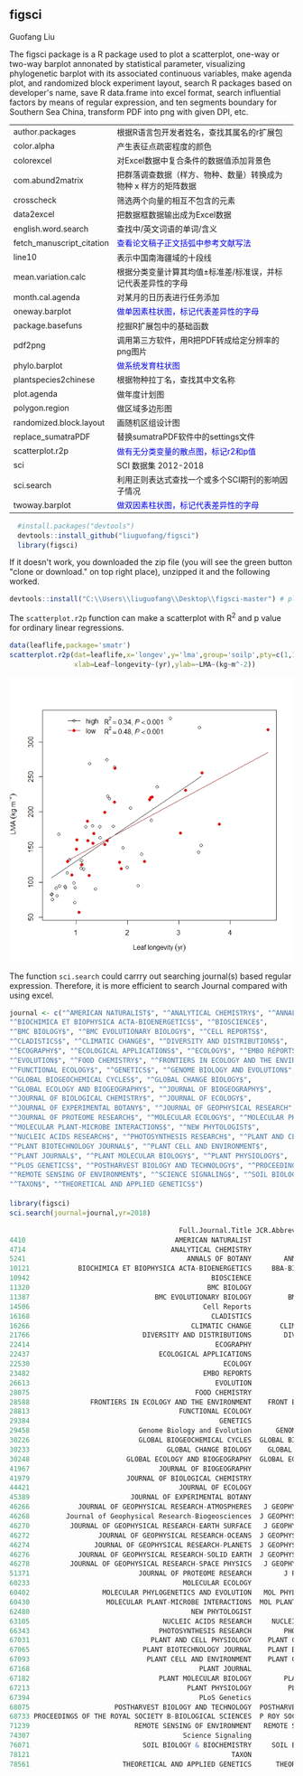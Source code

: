 ## figsci
Guofang Liu

The figsci package is a R package used to plot a scatterplot, one-way or two-way barplot annonated by statistical parameter, visualizing phylogenetic barplot with its associated continuous variables, make agenda plot, and randomized block experiment layout, search R packages based on developer's name, save R data.frame into excel format, search influential factors by means of regular expression, and ten segments boundary for Southern Sea China, transform PDF into png with given DPI, etc. 


<table cellpadding=2>
	<TR><TD width=50>author.packages</TD><td width=700>根据R语言包开发者姓名，查找其属名的r扩展包</TD>
	<TR><TD width=50>color.alpha</TD><td width=700>产生表征点疏密程度的颜色</TD>
	<TR><TD width=50>colorexcel</TD><td width=700>对Excel数据中复合条件的数据值添加背景色</TD>
	<TR><TD width=50>com.abund2matrix</TD><td width=700>把群落调查数据（样方、物种、数量）转换成为物种 x 样方的矩阵数据</TD>
	<TR><TD width=50>crosscheck</TD><td width=700>筛选两个向量的相互不包含的元素</TD>
	<TR><TD width=50>data2excel</TD><td width=700>把数据框数据输出成为Excel数据</TD>
	<TR><TD width=50>english.word.search</TD><td width=700>查找中/英文词语的单词/含义</TD>
	<TR><TD width=50>fetch_manuscript_citation</TD><td width=700><font color=#0000E3>查看论文稿子正文括弧中参考文献写法</font></TD>
	<TR><TD width=50>line10</TD><td width=700>表示中国南海疆域的十段线</TD>
	<TR><TD width=50>mean.variation.calc</TD><td width=700>根据分类变量计算其均值±标准差/标准误，并标记代表差异性的字母</TD>
	<TR><TD width=50>month.cal.agenda</TD><td width=700>对某月的日历表进行任务添加</TD>
	<TR><TD width=50>oneway.barplot</TD><td width=700><font color=#0000E3>做单因素柱状图，标记代表差异性的字母</font></TD>
	<TR><TD width=50>package.basefuns</TD><td width=700>挖掘R扩展包中的基础函数</TD>
	<TR><TD width=50>pdf2png</TD><td width=700>调用第三方软件，用R把PDF转成给定分辨率的png图片</TD>
	<TR><TD width=50>phylo.barplot</TD><td width=700><font color=#0000E3>做系统发育柱状图</font></TD>
	<TR><TD width=50>plantspecies2chinese</TD><td width=700>根据物种拉丁名，查找其中文名称</TD>
	<TR><TD width=50>plot.agenda</TD><td width=700>做年度计划图</TD>
	<TR><TD width=50>polygon.region</TD><td width=700>做区域多边形图</TD>
	<TR><TD width=50>randomized.block.layout</TD><td width=700>画随机区组设计图</TD>
	<TR><TD width=50>replace_sumatraPDF</TD><td width=700>替换sumatraPDF软件中的settings文件</TD>
	<TR><TD width=50>scatterplot.r2p</TD><td width=700><font color=#0000E3>做有无分类变量的散点图，标记r2和p值</font></TD>
	<TR><TD width=50>sci</TD><td width=700>SCI 数据集 2012-2018</TD>
	<TR><TD width=50>sci.search</TD><td width=700>利用正则表达式查找一个或多个SCI期刊的影响因子情况</TD>
	<TR><TD width=50>twoway.barplot</TD><td width=700 ><font color=#0000E3>做双因素柱状图，标记代表差异性的字母</font></TD>
</TABLE><!-- End contacts table -->

 


```r
  #install.packages("devtools")
  devtools::install_github("liuguofang/figsci")
  library(figsci)
```

If it doesn't work, you downloaded the zip file (you will see the green button "clone or download." on top right place), unzipped it and the following worked.

```r
devtools::install("C:\\Users\\liuguofang\\Desktop\\figsci-master") # please replace your own file path. 
```

The `scatterplot.r2p` function can make a scatterplot with R<sup>2</sup> and p value for ordinary linear regressions.
```r
data(leaflife,package='smatr')
scatterplot.r2p(dat=leaflife,x='longev',y='lma',group='soilp',pty=c(1,19),
                xlab=Leaf~longevity~(yr),ylab=~LMA~(kg~m^-2))
```

![](readme_files/scatterplot.jpg) 



The function `sci.search` could carrry out searching journal(s) based regular expression. Therefore, it is more efficient to search Journal compared with using excel.

```r
journal <- c("^AMERICAN NATURALIST$", "^ANALYTICAL CHEMISTRY$", "^ANNALS OF BOTANY$", 
"^BIOCHIMICA ET BIOPHYSICA ACTA-BIOENERGETICS$", "^BIOSCIENCE$", 
"^BMC BIOLOGY$", "^BMC EVOLUTIONARY BIOLOGY$", "^CELL REPORTS$", 
"^CLADISTICS$", "^CLIMATIC CHANGE$", "^DIVERSITY AND DISTRIBUTIONS$", 
"^ECOGRAPHY$", "^ECOLOGICAL APPLICATIONS$", "^ECOLOGY$", "^EMBO REPORTS$", 
"^EVOLUTION$", "^FOOD CHEMISTRY$", "^FRONTIERS IN ECOLOGY AND THE ENVIRONMENT$", 
"^FUNCTIONAL ECOLOGY$", "^GENETICS$", "^GENOME BIOLOGY AND EVOLUTION$", 
"^GLOBAL BIOGEOCHEMICAL CYCLES$", "^GLOBAL CHANGE BIOLOGY$", 
"^GLOBAL ECOLOGY AND BIOGEOGRAPHY$", "^JOURNAL OF BIOGEOGRAPHY$", 
"^JOURNAL OF BIOLOGICAL CHEMISTRY$", "^JOURNAL OF ECOLOGY$", 
"^JOURNAL OF EXPERIMENTAL BOTANY$", "^JOURNAL OF GEOPHYSICAL RESEARCH", 
"^JOURNAL OF PROTEOME RESEARCH$", "^MOLECULAR ECOLOGY$", "^MOLECULAR PHYLOGENETICS AND EVOLUTION$", 
"^MOLECULAR PLANT-MICROBE INTERACTIONS$", "^NEW PHYTOLOGIST$", 
"^NUCLEIC ACIDS RESEARCH$", "^PHOTOSYNTHESIS RESEARCH$", "^PLANT AND CELL PHYSIOLOGY$", 
"^PLANT BIOTECHNOLOGY JOURNAL$", "^PLANT CELL AND ENVIRONMENT$", 
"^PLANT JOURNAL$", "^PLANT MOLECULAR BIOLOGY$", "^PLANT PHYSIOLOGY$", 
"^PLOS GENETICS$", "^POSTHARVEST BIOLOGY AND TECHNOLOGY$", "^PROCEEDINGS OF THE ROYAL SOCIETY B-BIOLOGICAL SCIENCES$", 
"^REMOTE SENSING OF ENVIRONMENT$", "^SCIENCE SIGNALING$", "^SOIL BIOLOGY & BIOCHEMISTRY$", 
"^TAXON$", "^THEORETICAL AND APPLIED GENETICS$")

library(figsci)
sci.search(journal=journal,yr=2018)

```

```r
                                          Full.Journal.Title JCR.Abbreviated.Title      ISSN Total.Cites    IF2    IF5 year
4410                                     AMERICAN NATURALIST                AM NAT 0003-0147      29,269  4.265  4.330 2018
4714                                    ANALYTICAL CHEMISTRY             ANAL CHEM 0003-2700     123,665  6.042  6.035 2018
5241                                        ANNALS OF BOTANY        ANN BOT-LONDON 0305-7364      19,918  3.646  4.246 2018
10121            BIOCHIMICA ET BIOPHYSICA ACTA-BIOENERGETICS     BBA-BIOENERGETICS 0005-2728      11,931  4.280  4.785 2018
10942                                             BIOSCIENCE            BIOSCIENCE 0006-3568      17,072  5.876  6.708 2018
11320                                            BMC BIOLOGY              BMC BIOL 1741-7007       5,144  5.770  7.436 2018
11387                               BMC EVOLUTIONARY BIOLOGY         BMC EVOL BIOL 1471-2148      12,388  3.027  3.628 2018
14506                                           Cell Reports              CELL REP 2211-1247      29,789  8.032  8.700 2018
16168                                             CLADISTICS            CLADISTICS 0748-3007       3,775  5.877  5.594 2018
16266                                        CLIMATIC CHANGE       CLIMATIC CHANGE 0165-0009      18,223  3.537  4.436 2018
21766                            DIVERSITY AND DISTRIBUTIONS        DIVERS DISTRIB 1366-9516       7,404  4.614  4.777 2018
22414                                              ECOGRAPHY             ECOGRAPHY 0906-7590      10,103  4.520  5.617 2018
22437                                ECOLOGICAL APPLICATIONS             ECOL APPL 1051-0761      20,577  4.393  4.892 2018
22530                                                ECOLOGY               ECOLOGY 0012-9658      60,825  4.617  5.677 2018
23482                                           EMBO REPORTS              EMBO REP 1469-221X      13,293  8.749  9.127 2018
26613                                              EVOLUTION             EVOLUTION 0014-3820      32,227  3.818  4.268 2018
28075                                         FOOD CHEMISTRY             FOOD CHEM 0308-8146      90,665  4.946  4.879 2018
28588               FRONTIERS IN ECOLOGY AND THE ENVIRONMENT    FRONT ECOL ENVIRON 1540-9295       9,137  8.302 10.898 2018
28813                                     FUNCTIONAL ECOLOGY            FUNCT ECOL 0269-8463      14,638  5.491  5.657 2018
29384                                               GENETICS              GENETICS 0016-6731      42,809  4.075  5.076 2018
29458                           Genome Biology and Evolution      GENOME BIOL EVOL 1759-6653       5,746  3.940  4.171 2018
30226                           GLOBAL BIOGEOCHEMICAL CYCLES  GLOBAL BIOGEOCHEM CY 0886-6236      13,353  4.457  5.203 2018
30233                                  GLOBAL CHANGE BIOLOGY    GLOBAL CHANGE BIOL 1354-1013      36,182  8.997  9.791 2018
30248                        GLOBAL ECOLOGY AND BIOGEOGRAPHY  GLOBAL ECOL BIOGEOGR 1466-822X      10,294  5.958  7.315 2018
41967                                JOURNAL OF BIOGEOGRAPHY            J BIOGEOGR 0305-0270      15,146  4.154  4.885 2018
41979                        JOURNAL OF BIOLOGICAL CHEMISTRY           J BIOL CHEM 0021-9258     366,247  4.010  4.253 2018
44421                                     JOURNAL OF ECOLOGY                J ECOL 0022-0477      18,409  5.172  6.525 2018
45389                         JOURNAL OF EXPERIMENTAL BOTANY             J EXP BOT 0022-0957      40,585  5.354  6.044 2018
46266            JOURNAL OF GEOPHYSICAL RESEARCH-ATMOSPHERES   J GEOPHYS RES-ATMOS 2169-897X      63,717  3.380  4.136 2018
46268         Journal of Geophysical Research-Biogeosciences  J GEOPHYS RES-BIOGEO 2169-8953       7,085  3.484  4.217 2018
46270          JOURNAL OF GEOPHYSICAL RESEARCH-EARTH SURFACE   J GEOPHYS RES-EARTH 2169-9003       6,791  3.337  4.118 2018
46272                 JOURNAL OF GEOPHYSICAL RESEARCH-OCEANS  J GEOPHYS RES-OCEANS 2169-9275      30,649  2.711  3.207 2018
46274                JOURNAL OF GEOPHYSICAL RESEARCH-PLANETS  J GEOPHYS RES-PLANET 2169-9097       9,281  3.544  3.706 2018
46276            JOURNAL OF GEOPHYSICAL RESEARCH-SOLID EARTH  J GEOPHYS RES-SOL EA 2169-9313      43,855  3.482  4.101 2018
46278          JOURNAL OF GEOPHYSICAL RESEARCH-SPACE PHYSICS   J GEOPHYS RES-SPACE 2169-9380      36,438  2.752  2.720 2018
51371                           JOURNAL OF PROTEOME RESEARCH        J PROTEOME RES 1535-3893      21,459  3.950  4.033 2018
60233                                      MOLECULAR ECOLOGY              MOL ECOL 0962-1083      37,813  6.131  6.885 2018
60402                  MOLECULAR PHYLOGENETICS AND EVOLUTION   MOL PHYLOGENET EVOL 1055-7903      18,604  4.412  4.294 2018
60430                   MOLECULAR PLANT-MICROBE INTERACTIONS  MOL PLANT MICROBE IN 0894-0282      10,099  3.588  4.078 2018
62480                                        NEW PHYTOLOGIST            NEW PHYTOL 0028-646X      44,994  7.433  7.833 2018
63105                                 NUCLEIC ACIDS RESEARCH     NUCLEIC ACIDS RES 0305-1048     168,962 11.561 10.235 2018
66343                                PHOTOSYNTHESIS RESEARCH        PHOTOSYNTH RES 0166-8595       6,396  3.091  3.480 2018
67031                              PLANT AND CELL PHYSIOLOGY    PLANT CELL PHYSIOL 0032-0781      14,544  4.059  4.454 2018
67065                            PLANT BIOTECHNOLOGY JOURNAL    PLANT BIOTECHNOL J 1467-7644       6,544  6.305  6.107 2018
67093                             PLANT CELL AND ENVIRONMENT    PLANT CELL ENVIRON 0140-7791      20,478  5.415  6.151 2018
67168                                          PLANT JOURNAL               PLANT J 0960-7412      39,212  5.775  6.101 2018
67182                                PLANT MOLECULAR BIOLOGY        PLANT MOL BIOL 0167-4412      13,723  3.543  4.013 2018
67213                                       PLANT PHYSIOLOGY         PLANT PHYSIOL 0032-0889      75,249  5.949  6.620 2018
67394                                          PLoS Genetics            PLOS GENET 1553-7404      42,988  5.540  6.684 2018
68075                     POSTHARVEST BIOLOGY AND TECHNOLOGY  POSTHARVEST BIOL TEC 0925-5214       9,642  3.112  3.241 2018
68733 PROCEEDINGS OF THE ROYAL SOCIETY B-BIOLOGICAL SCIENCES  P ROY SOC B-BIOL SCI 0962-8452      51,704  4.847  5.611 2018
71239                          REMOTE SENSING OF ENVIRONMENT   REMOTE SENS ENVIRON 0034-4257      44,168  6.457  7.737 2018
74307                                      Science Signaling            SCI SIGNAL 1945-0877      10,316  6.378  7.251 2018
76071                            SOIL BIOLOGY & BIOCHEMISTRY     SOIL BIOL BIOCHEM 0038-0717      32,573  4.926  5.419 2018
78121                                                  TAXON                 TAXON 0040-0262       5,081  2.680  2.964 2018
78561                       THEORETICAL AND APPLIED GENETICS      THEOR APPL GENET 0040-5752      19,565  3.930  4.062 2018

```

